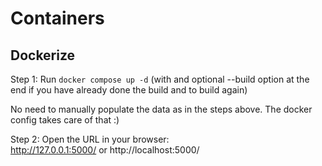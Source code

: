 # Containers

## Dockerize
  Step 1: Run
  `docker compose up -d`
  (with and optional --build option at the end if you have already done the build and to build again)

  No need to manually populate the data as in the steps above. The docker config takes care of that :)

  Step 2: Open the URL in your browser:  
      http://127.0.0.1:5000/ or http://localhost:5000/
